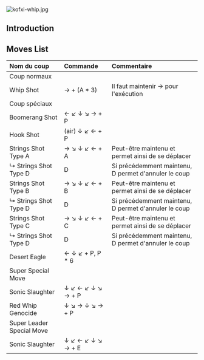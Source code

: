 ![](kofxi-whip.jpg "kofxi-whip.jpg")

## Introduction

## Moves List

| Nom du coup               | Commande          | Commentaire                                          |
|:--------------------------|:------------------|:-----------------------------------------------------|
| Coup normaux              |                   |                                                      |
| Whip Shot                 | → + (A \* 3)      | Il faut maintenir → pour l'exécution                 |
| Coup spéciaux             |                   |                                                      |
| Boomerang Shot            | ← ↙ ↓ ↘ → + P     |                                                      |
| Hook Shot                 | (air) ↓ ↙ ← + P   |                                                      |
| Strings Shot Type A       | → ↘ ↓ ↙ ← + A     | Peut-être maintenu et permet ainsi de se déplacer    |
| ↳ Strings Shot Type D     | D                 | Si précédemment maintenu, D permet d'annuler le coup |
| Strings Shot Type B       | → ↘ ↓ ↙ ← + B     | Peut-être maintenu et permet ainsi de se déplacer    |
| ↳ Strings Shot Type D     | D                 | Si précédemment maintenu, D permet d'annuler le coup |
| Strings Shot Type C       | → ↘ ↓ ↙ ← + C     | Peut-être maintenu et permet ainsi de se déplacer    |
| ↳ Strings Shot Type D     | D                 | Si précédemment maintenu, D permet d'annuler le coup |
| Desert Eagle              | ← ↓ ↙ + P, P \* 6 |                                                      |
| Super Special Move        |                   |                                                      |
| Sonic Slaughter           | ↓ ↙ ← ↙ ↓ ↘ → + P |                                                      |
| Red Whip Genocide         | ↓ ↘ → ↓ ↘ → + P   |                                                      |
| Super Leader Special Move |                   |                                                      |
| Sonic Slaughter           | ↓ ↙ ← ↙ ↓ ↘ → + E |                                                      |
